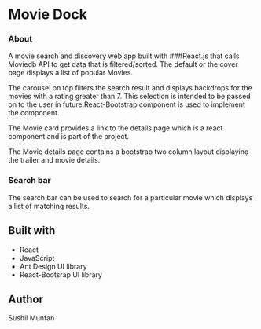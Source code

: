 # Movie Dock

### About
A movie search and discovery web app built with ###React.js that calls Moviedb API to get data that is filtered/sorted. The default or the cover page displays a list of popular Movies.

The carousel on top filters the search result and displays backdrops for the movies with a rating greater than 7. This selection is intended to be passed on to the user in future.React-Bootstrap component is used to implement the component.

The Movie card provides a link to the details page which is a react component and is part of the project.

The Movie details page contains a bootstrap two column layout displaying the trailer and movie details.

### Search bar

The search bar can be used to search for a particular movie which displays a list of matching results.

## Built with
<ul>
  <li>React</li>
  <li>JavaScript</li>
<li>Ant Design UI library</li>
  <li>React-Bootsrap UI library</li></ul>

## Author 
Sushil Munfan




